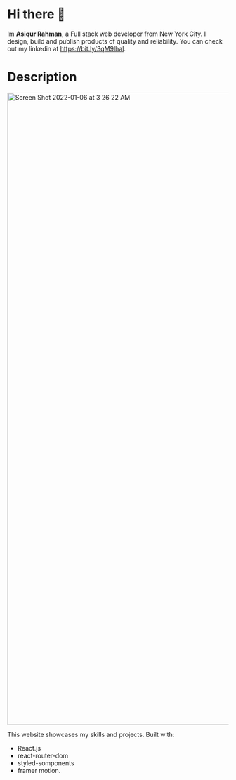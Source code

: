 # Hi there 👋

Im **Asiqur Rahman**, a Full stack web developer from New York City. I design, build and publish products of quality and reliability. You can check out my linkedin at https://bit.ly/3qM9lhal.



# Description

<img width="1440" alt="Screen Shot 2022-01-06 at 3 26 22 AM" src="https://user-images.githubusercontent.com/32653186/148352661-70a70fb3-f8bc-40c0-a022-651301ec7bc1.png">

This website showcases my skills and projects. Built with:
- React.js
- react-router-dom
- styled-somponents
- framer motion. 

